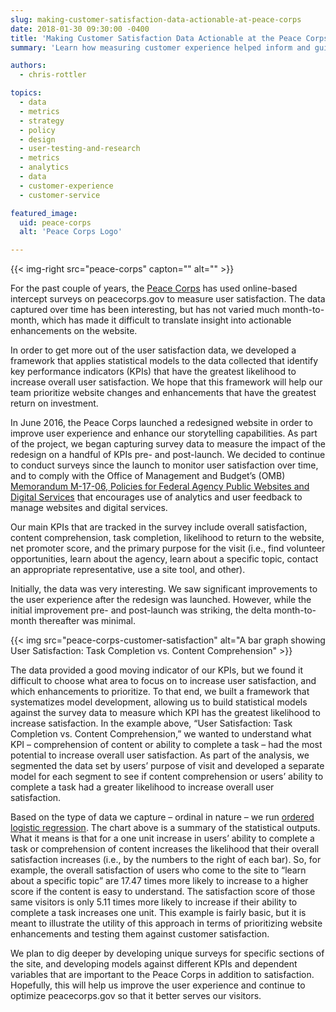 ```yaml
---
slug: making-customer-satisfaction-data-actionable-at-peace-corps
date: 2018-01-30 09:30:00 -0400
title: 'Making Customer Satisfaction Data Actionable at the Peace Corps'
summary: 'Learn how measuring customer experience helped inform and guide website development at Peace Corps.'

authors:
  - chris-rottler

topics:
  - data
  - metrics
  - strategy
  - policy
  - design
  - user-testing-and-research
  - metrics
  - analytics
  - data
  - customer-experience
  - customer-service

featured_image:
  uid: peace-corps
  alt: 'Peace Corps Logo'

---
```


{{< img-right src="peace-corps" capton="" alt="" >}}

For the past couple of years, the [Peace Corps](https://www.peacecorps.gov/) has used online-based intercept surveys on peacecorps.gov to measure user satisfaction. The data captured over time has been interesting, but has not varied much month-to-month, which has made it difficult to translate insight into actionable enhancements on the website.

In order to get more out of the user satisfaction data, we developed a framework that applies statistical models to the data collected that identify key performance indicators (KPIs) that have the greatest likelihood to increase overall user satisfaction. We hope that this framework will help our team prioritize website changes and enhancements that have the greatest return on investment.

In June 2016, the Peace Corps launched a redesigned website in order to improve user experience and enhance our storytelling capabilities. As part of the project, we began capturing survey data to measure the impact of the redesign on a handful of KPIs pre- and post-launch. We decided to continue to conduct surveys since the launch to monitor user satisfaction over time, and to comply with the Office of Management and Budget’s (OMB) [Memorandum M-17-06, Policies for Federal Agency Public Websites and Digital Services](https://digital.gov/resources/omb-m-17-06) that encourages use of analytics and user feedback to manage websites and digital services.

Our main KPIs that are tracked in the survey include overall satisfaction, content comprehension, task completion, likelihood to return to the website, net promoter score, and the primary purpose for the visit (i.e., find volunteer opportunities, learn about the agency, learn about a specific topic, contact an appropriate representative, use a site tool, and other).

Initially, the data was very interesting. We saw significant improvements to the user experience after the redesign was launched. However, while the initial improvement pre- and post-launch was striking, the delta month-to-month thereafter was minimal.

{{< img src="peace-corps-customer-satisfaction" alt="A bar graph showing User Satisfaction: Task Completion vs. Content Comprehension" >}}

The data provided a good moving indicator of our KPIs, but we found it difficult to choose what area to focus on to increase user satisfaction, and which enhancements to prioritize. To that end, we built a framework that systematizes model development, allowing us to build statistical models against the survey data to measure which KPI has the greatest likelihood to increase satisfaction. In the example above, “User Satisfaction: Task Completion vs. Content Comprehension,” we wanted to understand what KPI – comprehension of content or ability to complete a task – had the most potential to increase overall user satisfaction. As part of the analysis, we segmented the data set by users’ purpose of visit and developed a separate model for each segment to see if content comprehension or users’ ability to complete a task had a greater likelihood to increase overall user satisfaction.

Based on the type of data we capture – ordinal in nature – we run [ordered logistic regression](https://en.wikipedia.org/wiki/Ordered_logit). The chart above is a summary of the statistical outputs. What it means is that for a one unit increase in users’ ability to complete a task or comprehension of content increases the likelihood that their overall satisfaction increases (i.e., by the numbers to the right of each bar). So, for example, the overall satisfaction of users who come to the site to “learn about a specific topic” are 17.47 times more likely to increase to a higher score if the content is easy to understand. The satisfaction score of those same visitors is only 5.11 times more likely to increase if their ability to complete a task increases one unit. This example is fairly basic, but it is meant to illustrate the utility of this approach in terms of prioritizing website enhancements and testing them against customer satisfaction.

We plan to dig deeper by developing unique surveys for specific sections of the site, and developing models against different KPIs and dependent variables that are important to the Peace Corps in addition to satisfaction. Hopefully, this will help us improve the user experience and continue to optimize peacecorps.gov so that it better serves our visitors.

